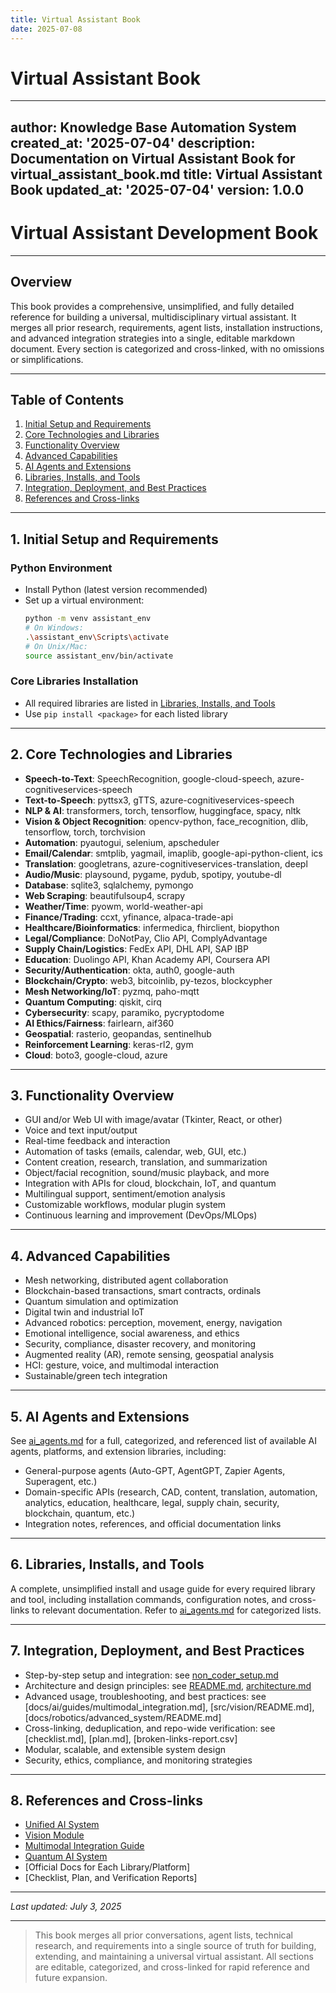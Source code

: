 ```yaml
---
title: Virtual Assistant Book
date: 2025-07-08
---
```


# Virtual Assistant Book

---
author: Knowledge Base Automation System
created_at: '2025-07-04'
description: Documentation on Virtual Assistant Book for virtual_assistant_book.md
title: Virtual Assistant Book
updated_at: '2025-07-04'
version: 1.0.0
---

# Virtual Assistant Development Book

---

## Overview

This book provides a comprehensive, unsimplified, and fully detailed reference for building a universal, multidisciplinary virtual assistant. It merges all prior research, requirements, agent lists, installation instructions, and advanced integration strategies into a single, editable markdown document. Every section is categorized and cross-linked, with no omissions or simplifications.

---

## Table of Contents
1. [Initial Setup and Requirements](#initial-setup-and-requirements)
2. [Core Technologies and Libraries](#core-technologies-and-libraries)
3. [Functionality Overview](#functionality-overview)
4. [Advanced Capabilities](#advanced-capabilities)
5. [AI Agents and Extensions](#ai-agents-and-extensions)
6. [Libraries, Installs, and Tools](#libraries-installs-and-tools)
7. [Integration, Deployment, and Best Practices](#integration-deployment-and-best-practices)
8. [References and Cross-links](#references-and-cross-links)

---

## 1. Initial Setup and Requirements

### Python Environment
- Install Python (latest version recommended)
- Set up a virtual environment:
  ```bash
  python -m venv assistant_env
  # On Windows:
  .\assistant_env\Scripts\activate
  # On Unix/Mac:
  source assistant_env/bin/activate
  ```

### Core Libraries Installation
- All required libraries are listed in [Libraries, Installs, and Tools](#libraries-installs-and-tools)
- Use `pip install <package>` for each listed library

---

## 2. Core Technologies and Libraries

- **Speech-to-Text**: SpeechRecognition, google-cloud-speech, azure-cognitiveservices-speech
- **Text-to-Speech**: pyttsx3, gTTS, azure-cognitiveservices-speech
- **NLP & AI**: transformers, torch, tensorflow, huggingface, spacy, nltk
- **Vision & Object Recognition**: opencv-python, face_recognition, dlib, tensorflow, torch, torchvision
- **Automation**: pyautogui, selenium, apscheduler
- **Email/Calendar**: smtplib, yagmail, imaplib, google-api-python-client, ics
- **Translation**: googletrans, azure-cognitiveservices-translation, deepl
- **Audio/Music**: playsound, pygame, pydub, spotipy, youtube-dl
- **Database**: sqlite3, sqlalchemy, pymongo
- **Web Scraping**: beautifulsoup4, scrapy
- **Weather/Time**: pyowm, world-weather-api
- **Finance/Trading**: ccxt, yfinance, alpaca-trade-api
- **Healthcare/Bioinformatics**: infermedica, fhirclient, biopython
- **Legal/Compliance**: DoNotPay, Clio API, ComplyAdvantage
- **Supply Chain/Logistics**: FedEx API, DHL API, SAP IBP
- **Education**: Duolingo API, Khan Academy API, Coursera API
- **Security/Authentication**: okta, auth0, google-auth
- **Blockchain/Crypto**: web3, bitcoinlib, py-tezos, blockcypher
- **Mesh Networking/IoT**: pyzmq, paho-mqtt
- **Quantum Computing**: qiskit, cirq
- **Cybersecurity**: scapy, paramiko, pycryptodome
- **AI Ethics/Fairness**: fairlearn, aif360
- **Geospatial**: rasterio, geopandas, sentinelhub
- **Reinforcement Learning**: keras-rl2, gym
- **Cloud**: boto3, google-cloud, azure

---

## 3. Functionality Overview

- GUI and/or Web UI with image/avatar (Tkinter, React, or other)
- Voice and text input/output
- Real-time feedback and interaction
- Automation of tasks (emails, calendar, web, GUI, etc.)
- Content creation, research, translation, and summarization
- Object/facial recognition, sound/music playback, and more
- Integration with APIs for cloud, blockchain, IoT, and quantum
- Multilingual support, sentiment/emotion analysis
- Customizable workflows, modular plugin system
- Continuous learning and improvement (DevOps/MLOps)

---

## 4. Advanced Capabilities

- Mesh networking, distributed agent collaboration
- Blockchain-based transactions, smart contracts, ordinals
- Quantum simulation and optimization
- Digital twin and industrial IoT
- Advanced robotics: perception, movement, energy, navigation
- Emotional intelligence, social awareness, and ethics
- Security, compliance, disaster recovery, and monitoring
- Augmented reality (AR), remote sensing, geospatial analysis
- HCI: gesture, voice, and multimodal interaction
- Sustainable/green tech integration

---

## 5. AI Agents and Extensions

See [ai_agents.md](./ai_agents.md) for a full, categorized, and referenced list of available AI agents, platforms, and extension libraries, including:
- General-purpose agents (Auto-GPT, AgentGPT, Zapier Agents, Superagent, etc.)
- Domain-specific APIs (research, CAD, content, translation, automation, analytics, education, healthcare, legal, supply chain, security, blockchain, quantum, etc.)
- Integration notes, references, and official documentation links

---

## 6. Libraries, Installs, and Tools

A complete, unsimplified install and usage guide for every required library and tool, including installation commands, configuration notes, and cross-links to relevant documentation. Refer to [ai_agents.md](./ai_agents.md) for categorized lists.

---

## 7. Integration, Deployment, and Best Practices

- Step-by-step setup and integration: see [non_coder_setup.md](./non_coder_setup.md)
- Architecture and design principles: see [README.md](../README.md), [architecture.md](../architecture.md)
- Advanced usage, troubleshooting, and best practices: see [docs/ai/guides/multimodal_integration.md], [src/vision/README.md], [docs/robotics/advanced_system/README.md]
- Cross-linking, deduplication, and repo-wide verification: see [checklist.md], [plan.md], [broken-links-report.csv]
- Modular, scalable, and extensible system design
- Security, ethics, compliance, and monitoring strategies

---

## 8. References and Cross-links

- [Unified AI System](../temp_reorg/robotics/advanced_system/README.md)
- [Vision Module](../src/vision/README.md)
- [Multimodal Integration Guide](./ai/guides/multimodal_integration.md)
- [Quantum AI System](../quantum_ai_system/README.md)
- [Official Docs for Each Library/Platform]
- [Checklist, Plan, and Verification Reports]

---

_Last updated: July 3, 2025_

---

> This book merges all prior conversations, agent lists, technical research, and requirements into a single source of truth for building, extending, and maintaining a universal virtual assistant. All sections are editable, categorized, and cross-linked for rapid reference and future expansion.
